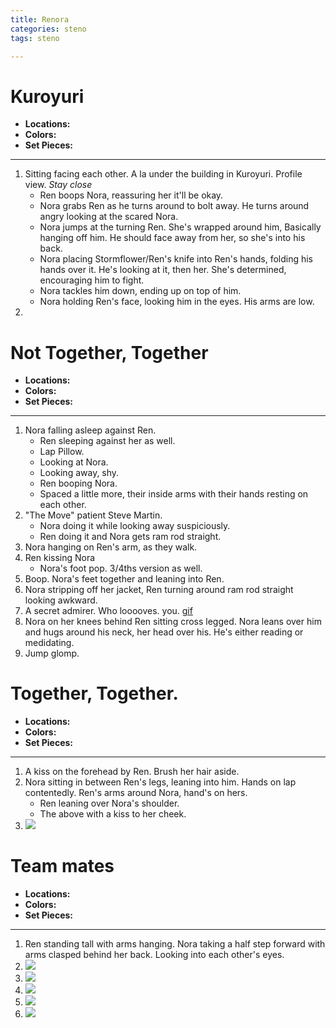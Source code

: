 ```yaml
---
title: Renora
categories: steno
tags: steno 

---
```


# Kuroyuri

* **Locations:** 
* **Colors:** 
* **Set Pieces:** 

---

1. Sitting facing each other. A la under the building in Kuroyuri. Profile view. *Stay close*
    - Ren boops Nora, reassuring her it'll be okay.
    - Nora grabs Ren as he turns around to bolt away. He turns around angry looking at the scared Nora.
    - Nora jumps at the turning Ren. She's wrapped around him, Basically hanging off him. He should face away from her, so she's into his back. 
    - Nora placing Stormflower/Ren's knife into Ren's hands, folding his hands over it. He's looking at it, then her. She's determined, encouraging him to fight. 
    - Nora tackles him down, ending up on top of him.
    - Nora holding Ren's face, looking him in the eyes. His arms are low.
2. 

# Not Together, Together

* **Locations:** 
* **Colors:** 
* **Set Pieces:** 

---

1. Nora falling asleep against Ren.
    - Ren sleeping against her as well.
    - Lap Pillow. 
    - Looking at Nora. 
    - Looking away, shy. 
    - Ren booping Nora. 
    - Spaced a little more, their inside arms with their hands resting on each other. 
2. "The Move" patient Steve Martin. 
    - Nora doing it while looking away suspiciously. 
    - Ren doing it and Nora gets ram rod straight.
3. Nora hanging on Ren's arm, as they walk.
4. Ren kissing Nora
    - Nora's foot pop. 3/4ths version as well.
5. Boop. Nora's feet together and leaning into Ren. 
6. Nora stripping off her jacket, Ren turning around ram rod straight looking awkward. 
7. A secret admirer. Who looooves. you. [gif](http://i.imgur.com/gWYEnaJ.gifv)
8. Nora on her knees behind Ren sitting cross legged. Nora leans over him and hugs around his neck, her head over his. He's either reading or medidating. 
9. Jump glomp. 

# Together, Together.

* **Locations:** 
* **Colors:** 
* **Set Pieces:** 

---

1. A kiss on the forehead by Ren. Brush her hair aside. 
2. Nora sitting in between Ren's legs, leaning into him. Hands on lap contentedly. Ren's arms around Nora, hand's on hers.
    - Ren leaning over Nora's shoulder.
    - The above with a kiss to her cheek. 
3. ![](https://i.imgur.com/jqdS9xo.png)

# Team mates

* **Locations:** 
* **Colors:** 
* **Set Pieces:** 

---

1. Ren standing tall with arms hanging. Nora taking a half step forward with arms clasped behind her back. Looking into each other's eyes.
2. ![](http://i.imgur.com/nSkr1VD.png)
3. ![](http://i.imgur.com/pEwScMv.png)
4. ![](http://i.imgur.com/m4aHcF4.png)
5. ![](http://i.imgur.com/ljOcxte.jpg)
6. ![](http://i.imgur.com/PxgqXd8.png)